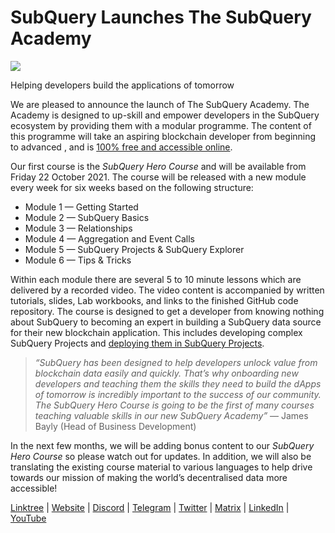 # SubQuery Launches The SubQuery Academy

![](https://miro.medium.com/max/700/1*5zmCSCrmqL2gGE-BP_6rDQ.png)

Helping developers build the applications of tomorrow

We are pleased to announce the launch of The SubQuery Academy. The Academy is designed to up-skill and empower developers in the SubQuery ecosystem by providing them with a modular programme. The content of this programme will take an aspiring blockchain developer from beginning to advanced , and is  [100% free and accessible online](https://doc.subquery.network/).

Our first course is the  *SubQuery Hero Course*  and will be available from Friday 22 October 2021. The course will be released with a new module every week for six weeks based on the following structure:

-   Module 1 — Getting Started
-   Module 2 — SubQuery Basics
-   Module 3 — Relationships
-   Module 4 — Aggregation and Event Calls
-   Module 5 — SubQuery Projects & SubQuery Explorer
-   Module 6 — Tips & Tricks

Within each module there are several 5 to 10 minute lessons which are delivered by a recorded video. The video content is accompanied by written tutorials, slides, Lab workbooks, and links to the finished GitHub code repository. The course is designed to get a developer from knowing nothing about SubQuery to becoming an expert in building a SubQuery data source for their new blockchain application. This includes developing complex SubQuery Projects and  [deploying them in SubQuery Projects](https://project.subquery.network/).

>*“SubQuery has been designed to help developers unlock value from blockchain data easily and quickly. That’s why onboarding new developers and teaching them the skills they need to build the dApps of tomorrow is incredibly important to the success of our community. The SubQuery Hero Course is going to be the first of many courses teaching valuable skills in our new SubQuery Academy”* — James Bayly (Head of Business Development)

In the next few months, we will be adding bonus content to our *SubQuery Hero Course* so please watch out for updates. In addition, we will also be translating the existing course material to various languages to help drive towards our mission of making the world’s decentralised data more accessible!

[Linktree](https://linktr.ee/subquerynetwork)  |  [Website](https://subquery.network/)  |  [Discord](https://discord.com/invite/78zg8aBSMG)  |  [Telegram](https://t.me/subquerynetwork)  |  [Twitter](https://twitter.com/subquerynetwork)  |  [Matrix](https://matrix.to/#/#subquery:matrix.org)  |  [LinkedIn](https://www.linkedin.com/company/subquery)  |  [YouTube](https://www.youtube.com/channel/UCi1a6NUUjegcLHDFLr7CqLw)
